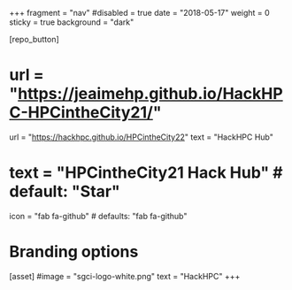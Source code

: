 +++
fragment = "nav"
#disabled = true
date = "2018-05-17"
weight = 0
sticky = true
background = "dark"

[repo_button]
#  url = "https://jeaimehp.github.io/HackHPC-HPCintheCity21/"
  url = "https://hackhpc.github.io/HPCintheCity22"
  text = "HackHPC Hub"
#  text = "HPCintheCity21 Hack Hub" # default: "Star"
  icon = "fab fa-github" # defaults: "fab fa-github"


# Branding options
[asset]
  #image = "sgci-logo-white.png"
  text = "HackHPC"
+++
